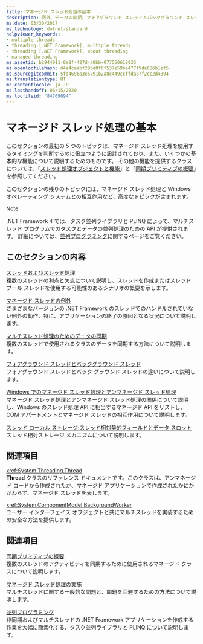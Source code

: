 ```yaml
---
title: マネージド スレッド処理の基本
description: 例外、データの同期、フォアグラウンド スレッドとバックグラウンド スレッド、ローカル ストレージなど、マネージド スレッド処理に関する他の記事へのリンクを示します。
ms.date: 03/30/2017
ms.technology: dotnet-standard
helpviewer_keywords:
- multiple threads
- threading [.NET Framework], multiple threads
- threading [.NET Framework], about threading
- managed threading
ms.assetid: b2944911-0e8f-427d-a8bb-077550618935
ms.openlocfilehash: d4a4ceabf29bd0f6f537e59ba477f9da686b1ef5
ms.sourcegitcommit: 5fd4696a3e5791b2a8c449ccffda87f2cc2d4894
ms.translationtype: HT
ms.contentlocale: ja-JP
ms.lasthandoff: 06/15/2020
ms.locfileid: "84769094"
---
```

# <a name="managed-threading-basics"></a>マネージド スレッド処理の基本

このセクションの最初の 5 つのトピックは、マネージド スレッド処理を使用するタイミングを判断するのに役立つように設計されており、また、いくつかの基本的な機能について説明するためのものです。 その他の機能を提供するクラスについては、「[スレッド処理オブジェクトと機能](threading-objects-and-features.md)」と「[同期プリミティブの概要](overview-of-synchronization-primitives.md)」を参照してください。  
  
 このセクションの残りのトピックには、マネージド スレッド処理と Windows オペレーティング システムとの相互作用など、高度なトピックが含まれます。  
  
> [!NOTE]
> .NET Framework 4 では、タスク並列ライブラリと PLINQ によって、マルチスレッド プログラムでのタスクとデータの並列処理のための API が提供されます。 詳細については、[並列プログラミング](../parallel-programming/index.md)に関するページをご覧ください。  
  
## <a name="in-this-section"></a>このセクションの内容

 [スレッドおよびスレッド処理](threads-and-threading.md)  
 複数のスレッドの利点と欠点について説明し、スレッドを作成またはスレッド プール スレッドを使用する可能性のあるシナリオの概要を示します。  
  
 [マネージド スレッドの例外](exceptions-in-managed-threads.md)  
 さまざまなバージョンの .NET Framework のスレッドでのハンドルされていない例外の動作、特に、アプリケーションの終了の原因となる状況について説明します。  
  
 [マルチスレッド処理のためのデータの同期](synchronizing-data-for-multithreading.md)  
 複数のスレッドで使用されるクラスのデータを同期する方法について説明します。  
  
 [フォアグラウンド スレッドとバックグラウンド スレッド](foreground-and-background-threads.md)  
 フォアグラウンド スレッドとバック グラウンド スレッドの違いについて説明します。  
  
 [Windows でのマネージド スレッド処理とアンマネージド スレッド処理](managed-and-unmanaged-threading-in-windows.md)  
 マネージド スレッド処理とアンマネージド スレッド処理の関係について説明し、Windows のスレッド処理 API に相当するマネージド API をリストし、COM アパートメントとマネージド スレッドの相互作用について説明します。  
  
 [スレッド ローカル ストレージ:スレッド相対静的フィールドとデータ スロット](thread-local-storage-thread-relative-static-fields-and-data-slots.md)  
 スレッド相対ストレージ メカニズムについて説明します。  
  
## <a name="reference"></a>関連項目

 <xref:System.Threading.Thread>  
 **Thread** クラスのリファレンス ドキュメントです。このクラスは、アンマネージド コードから作成されたか、マネージド アプリケーションで作成されたかにかかわらず、マネージド スレッドを表します。  
  
 <xref:System.ComponentModel.BackgroundWorker>  
 ユーザー インターフェイス オブジェクトと共にマルチスレッドを実装するための安全な方法を提供します。  
  
## <a name="related-sections"></a>関連項目

 [同期プリミティブの概要](overview-of-synchronization-primitives.md)  
 複数のスレッドのアクティビティを同期するために使用されるマネージド クラスについて説明します。  
  
 [マネージド スレッド処理の実施](managed-threading-best-practices.md)  
 マルチスレッドに関する一般的な問題と、問題を回避するための方法について説明します。  
  
 [並列プログラミング](../parallel-programming/index.md)  
 非同期およびマルチスレッドの .NET Framework アプリケーションを作成する作業を大幅に簡素化する、タスク並列ライブラリと PLINQ について説明します。
